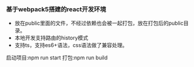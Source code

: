 ### 基于webpack5搭建的react开发环境

- 放在public里面的文件，不经过依赖也会被一起打包，放在打包后的public目录。
- 本地开发支持路由的history模式
- 支持ts，支持es6+语法，css语法做了兼容处理。

启动项目:npm run start
打包:npm run build
